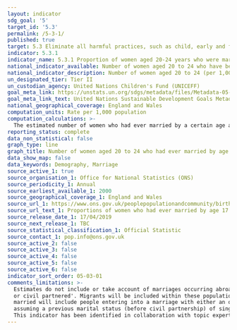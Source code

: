 ```yaml
---
layout: indicator
sdg_goal: '5'
target_id: '5.3'
permalink: /5-3-1/
published: true
target: 5.3 Eliminate all harmful practices, such as child, early and forced marriage and female genital mutilation
indicator: 5.3.1
indicator_name: 5.3.1 Proportion of women aged 20-24 years who were married or in a union before age 15 and before age 18
national_indicator_available: Number of women aged 20 to 24 who have been married by age 17 and by age 18
national_indicator_description: Number of women aged 20 to 24 (per 1,000 population) who have ever been married by their 17th birthday and  by their 18th birthday.
un_designated_tier: Tier II
un_custodian_agency: United Nations Children's Fund (UNICEFF)
goal_meta_link: https://unstats.un.org/sdgs/metadata/files/Metadata-05-03-01.pdf
goal_meta_link_text: United Nations Sustainable Development Goals Metadata (PDF 207 KB)
national_geographical_coverage: England and Wales
computation_units: Rate per 1,000 population
computation_calculations: >-
  The estimated number of women who had ever married by a certain age are based on women born in given years. For example, for every 1,000 women born between 1976 and 1980, 1.4 will have married by their 17th birthday and 4.9 for every 1,000 will have married by their 18th birthday.
reporting_status: complete
data_non_statistical: false
graph_type: line
graph_title: Number of women aged 20 to 24 who had ever married by age 17 and by age 18
data_show_map: false
data_keywords: Demography, Marriage
source_active_1: true
source_organisation_1: Office for National Statistics (ONS)
source_periodicity_1: Annual
source_earliest_available_1: 2000
source_geographical_coverage_1: England and Wales
source_url_1: https://www.ons.gov.uk/peoplepopulationandcommunity/birthsdeathsandmarriages/marriagecohabitationandcivilpartnerships/adhocs/009867womenaged20to24yearswhohadevermarriedbyages17and18yearsgroupedbirthcohorts1976to1980and1995to1999englandandwales
source_url_text_1: Proportions of women who had ever married by age 17 and by age 18, for grouped birth cohorts, 1976 to 1980 and 1990 to 1994 inclusive
source_release_date_1: 17/04/2019
source_next_release_1: TBC
source_statistical_classification_1: Official Statistic 
source_contact_1: pop.info@ons.gov.uk
source_active_2: false
source_active_3: false
source_active_4: false
source_active_5: false
source_active_6: false
indicator_sort_order: 05-03-01
comments_limitations: >-
  Estimates do not include or take account of marriages occurring abroad either before migrating to England and Wales or whilst as a resident of England and Wales. Estimates are based on the population estimates by marital status, specifically the population who are 'Single, never married
  or civil partnered'. Migrants will be included within these population estimates. Estimates try to indicate behaviour by exact age 18 and by exact age 17 and do not take into account; death, divorce or migration which could occur by age 24. For 2014 marriage statistics onwards, ever
  married will include people entering into a marriage with either an opposite sex or a same sex partner. Same sex couples converting their civil partnership into a marriage will be included with ever married because previous marital status is unknown; therefore within this table we are
  assuming a previous marital status (before civil partnership) of single, never married or civil partnered.   This indicator is being used as an approximation of the UN SDG Indicator. Where possible, we will work to identify or develop UK data to meet the global indicator specification.
  This indicator has been identified in collaboration with topic experts.
---
```

